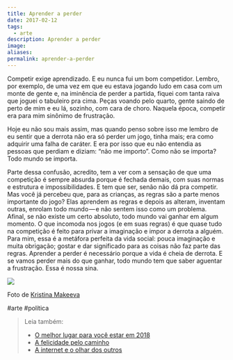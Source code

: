 ```yaml
---
title: Aprender a perder
date: 2017-02-12
tags:
  - arte
description: Aprender a perder
image: 
aliases:
permalink: aprender-a-perder
---
```

Competir exige aprendizado. E eu nunca fui um bom competidor. Lembro, por exemplo, de uma vez em que eu estava jogando ludo em casa com um monte de gente e, na iminência de perder a partida, fiquei com tanta raiva que joguei o tabuleiro pra cima. Peças voando pelo quarto, gente saindo de perto de mim e eu lá, sozinho, com cara de choro. Naquela época, competir era para mim sinônimo de frustração.

Hoje eu não sou mais assim, mas quando penso sobre isso me lembro de eu sentir que a derrota não era só perder um jogo, tinha mais; era como adquirir uma falha de caráter. E era por isso que eu não entendia as pessoas que perdiam e diziam: “não me importo”. Como não se importa? Todo mundo se importa.

Parte dessa confusão, acredito, tem a ver com a sensação de que uma competição é sempre absurda porque é fechada demais, com suas normas e estrutura e impossibilidades. E tem que ser, senão não dá pra competir. Mas você já percebeu que, para as crianças, as regras são a parte menos importante do jogo? Elas aprendem as regras e depois as alteram, inventam outras, enrolam todo mundo — e não sentem isso como um problema. Afinal, se não existe um certo absoluto, todo mundo vai ganhar em algum momento. O que incomoda nos jogos (e em suas regras) é que quase tudo na competição é feito para privar a imaginação e impor a derrota a alguém. Para mim, essa é a metáfora perfeita da vida social: pouca imaginação e muita obrigação; gostar e dar significado para as coisas não faz parte das regras. Aprender a perder é necessário porque a vida é cheia de derrota. E se vamos perder mais do que ganhar, todo mundo tem que saber aguentar a frustração. Essa é nossa sina.

<img src="/assets/img/aprender-a perder-medium.png">

Foto de [Kristina Makeeva](https://www.instagram.com/hobopeeba/)


#arte #política

> Leia também:
> - <a href="/o-melhor-lugar-para-voce-estar-em-2018">O melhor lugar para você estar em 2018</a>
> - <a href="/a-felicidade-pelo-caminho">A felicidade pelo caminho</a>
> - <a href="/a-internet-e-o-olhar-dos-outros">A internet e o olhar dos outros</a>
